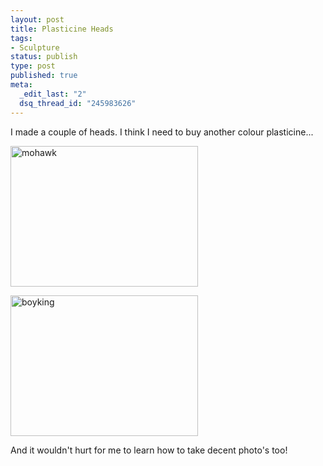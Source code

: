```yaml
--- 
layout: post
title: Plasticine Heads
tags: 
- Sculpture
status: publish
type: post
published: true
meta: 
  _edit_last: "2"
  dsq_thread_id: "245983626"
---
```

I made a couple of heads. I think I need to buy another colour plasticine...

<p class=alignc ><a href="http://www.craig-russell.co.uk/wp-content/uploads/2009/02/mohawk.jpg"><img src="http://www.craig-russell.co.uk/wp-content/uploads/2009/02/mohawk-300x225.jpg" alt="mohawk" title="mohawk" width="300" height="225" class="aligncenter size-medium wp-image-212" /></a></p>

<p class=alignc ><a href="http://www.craig-russell.co.uk/wp-content/uploads/2009/02/boyking.jpg"><img src="http://www.craig-russell.co.uk/wp-content/uploads/2009/02/boyking-300x225.jpg" alt="boyking" title="boyking" width="300" height="225" class="aligncenter size-medium wp-image-213" /></a></p>

And it wouldn't hurt for me to learn how to take decent photo's too!
